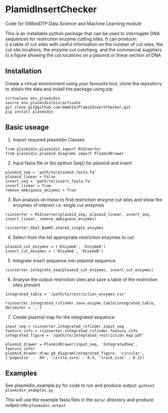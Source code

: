 # PlamidInsertChecker
Code for SWbioDTP Data Science and Machine Learning module

This is an installable python package that can be used to interrogate DNA sequences for restriction enzyme cutting sites. It can produce:  
    i) a table of cut sites with useful information on the number of cut sites, the cut site locations, the enzyme cut overhang, and the commercial suppliers  
    ii) a figure showing the cut locations on a plasmid or linear section of DNA

## Installation

Create a virtual environment using your favourite tool, clone the repsotiory to obtain the data and install the package using pip

```
virtualenv env_plasmidin
source env_plasmidin/bin/activate
git clone git@github.com:bmm514/PlamidInsertChecker.git
pip install plasmidin
```

## Basic useage
1. Import required plasmidin Classes
```
from plasmidin.plasmidin import RSInserter
from plasmidin.plasmid_diagrams import PlasmidDrawer
```

2. Input fasta file or bio python Seq() for plasmid and insert
```
plasmid_seq = 'path/to/plasmid_fasta.fa'
plasmid_linear = False
insert_seq = 'path/to/insert_fasta.fa'
insert_linear = True
remove_ambiguous_enzymes = True
```

3. Run analysis on these to find restriction enzyme cut sites and 
show the enzymes of interest i.e. single cut enzymes
```
rsinserter = RSInserter(plasmid_seq, plasmid_linear, insert_seq, insert_linear, remove_ambiguous_enzymes)

rsinserter_XbaI_BamHI.shared_single_enzymes
```

4. Select from the list appropriate restriction enzymes to cut
```
plasmid_cut_enzymes = ('EnzymeA', 'EnzymeB')
insert_cut_enzymes = ('EnzymeA', 'EnzymeB')
```

5. Integrate insert sequence into plasmid sequence 
```
rsinserter.integrate_seq(plasmid_cut_enzymes, insert_cut_enzymes)
```

6. Analyse the output restriction sites and save a table of the restriction sites present
```
integrated_table = '/path/to/restriction_enzymes.csv'

rsinserter.integrated_rsfinder.save_enzyme_table(integrated_table, delimiter = ',')
```

7. Create plasmid map for the integrated sequence
```
input_seq = rsinserter.integrated_rsfinder.input_seq
feature_info = rsinserter.integrated_rsfinder.feature_info
integrated_figure = '/path/to/integrated_restriction_map.pdf'

plasmid_drawer = PlasmidDrawer(input_seq, 'IntegratedSeq', feature_info)
plasmid_drawer.draw_gd_diagram(integrated_figure, 'circular', {'pagesize' : 'A4', 'circle_core' : 0.5, 'track_size' : 0.1})
```
## Examples

See plasmidin_example.py for code to run and produce output:
```python3 plasmidin_examples.py```

This will use the example fasta files in the ```data/``` directory and produce output into ```plasmidin_output```